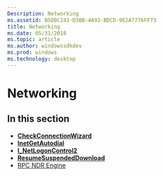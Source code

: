 ```yaml
---
Description: Networking
ms.assetid: B5DBC243-D3BB-4A93-BDCD-9E2A7776FF73
title: Networking
ms.date: 05/31/2018
ms.topic: article
ms.author: windowssdkdev
ms.prod: windows
ms.technology: desktop
---
```


# Networking

## In this section

-   [**CheckConnectionWizard**](/windows/win32/Icwcfg/nf-icwcfg-checkconnectionwizard?branch=master)
-   [**InetGetAutodial**](inetgetautodial.md)
-   [**I\_NetLogonControl2**](/windows/win32/Lmaccess/nf-lmaccess-i_netlogoncontrol2?branch=master)
-   [**ResumeSuspendedDownload**](/windows/win32/Wininet/?branch=master)
-   [RPC NDR Engine](rpc-ndr-engine.md)

 

 



